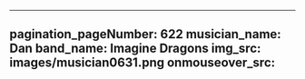 ------
pagination_pageNumber: 622
musician_name: Dan
band_name: Imagine Dragons
img_src: images/musician0631.png
onmouseover_src: 
------